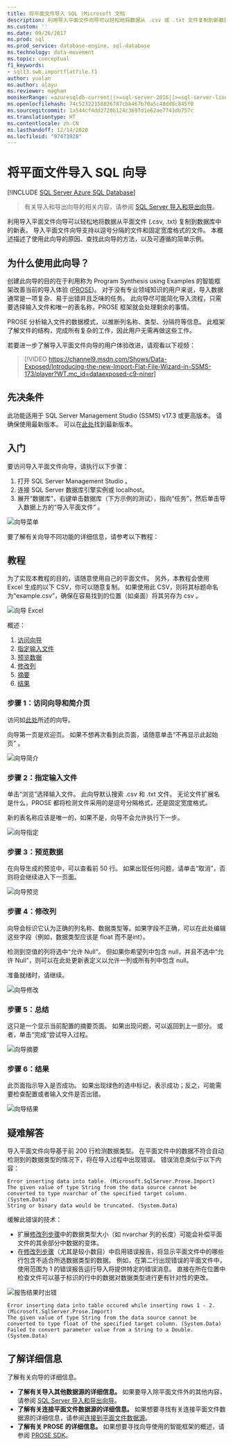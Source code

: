 ```yaml
---
title: 将平面文件导入 SQL |Microsoft 文档
description: 利用导入平面文件向导可以轻松地将数据从 .csv 或 .txt 文件复制到新数据库表。 本文介绍如何以及何时使用该向导。
ms.custom: ''
ms.date: 09/26/2017
ms.prod: sql
ms.prod_service: database-engine, sql-database
ms.technology: data-movement
ms.topic: conceptual
f1_keywords:
- sql13.swb.importflatfile.f1
author: yualan
ms.author: alayu
ms.reviewer: maghan
monikerRange: =azuresqldb-current||>=sql-server-2016||>=sql-server-linux-2017||=azuresqldb-mi-current
ms.openlocfilehash: 74c52322158826787cbb467b70a5c48dd8c845f0
ms.sourcegitcommit: 1a544cf4dd2720b124c3697d1e62ae7741db757c
ms.translationtype: HT
ms.contentlocale: zh-CN
ms.lasthandoff: 12/14/2020
ms.locfileid: "97473928"
---
```

# <a name="import-flat-file-to-sql-wizard"></a>将平面文件导入 SQL 向导
[!INCLUDE [SQL Server Azure SQL Database](../../includes/applies-to-version/sql-asdb.md)]
> 有关导入和导出向导的相关内容，请参阅 [SQL Server 导入和导出向导](../../integration-services/import-export-data/import-and-export-data-with-the-sql-server-import-and-export-wizard.md)。

利用导入平面文件向导可以轻松地将数据从平面文件 (.csv, .txt) 复制到数据库中的新表。  导入平面文件向导支持以逗号分隔的文件和固定宽度格式的文件。 本概述描述了使用此向导的原因、查找此向导的方法，以及可遵循的简单示例。

## <a name="why-would-i-use-this-wizard"></a>为什么使用此向导？
创建此向导的目的在于利用称为 Program Synthesis using Examples 的智能框架改善当前的导入体验 ([PROSE](https://microsoft.github.io/prose/))。 对于没有专业领域知识的用户来说，导入数据通常是一项复杂、易于出错并且乏味的任务。 此向导尽可能简化导入流程，只需要选择输入文件和唯一的表名称，PROSE 框架就会处理剩余的事情。

PROSE 分析输入文件的数据模式，以推断列名称、类型、分隔符等信息。 此框架了解文件的结构，完成所有复杂的工作，因此用户无需再做这些工作。

若要进一步了解导入平面文件向导的用户体验改进，请观看以下视频：

> [!VIDEO https://channel9.msdn.com/Shows/Data-Exposed/Introducing-the-new-Import-Flat-File-Wizard-in-SSMS-173/player?WT.mc_id=dataexposed-c9-niner]

## <a name="prerequisites"></a>先决条件
此功能适用于 SQL Server Management Studio (SSMS) v17.3 或更高版本。 请确保使用最新版本。 可以在[此处](../../ssms/download-sql-server-management-studio-ssms.md)找到最新版本。
 
## <a name="getting-started"></a><a id="started"></a>入门
要访问导入平面文件向导，请执行以下步骤：

1. 打开 SQL Server Management Studio  。
2. 连接 SQL Server 数据库引擎实例或 localhost。
3. 展开“数据库”，右键单击数据库（下方示例的测试），指向“任务”，然后单击导入数据上方的“导入平面文件”    。

![向导菜单](media/import-flat-file-wizard/import-flat-file-menu.png)

要了解有关向导不同功能的详细信息，请参考以下教程：

## <a name="tutorial"></a>教程
为了实现本教程的目的，请随意使用自己的平面文件。 另外，本教程会使用 Excel 生成的以下 CSV，你可以随意复制。 如果使用此 CSV，则将其标题命名为“example.csv”，确保在容易找到的位置（如桌面）将其另存为 csv  。

![向导 Excel](media/import-flat-file-wizard/import-flat-file-example.png)

概述：
1. [访问向导](#step-1-access-wizard-and-intro-page)
2. [指定输入文件](#step-2-specify-input-file)
3. [预览数据](#step-3-preview-data)
4. [修改列](#step-4-modify-columns)
5. [摘要](#step-5-summary)
6. [结果](#step-6-results)

### <a name="step-1-access-wizard-and-intro-page"></a>步骤 1：访问向导和简介页
访问如[此处](#started)所述的向导。

向导第一页是欢迎页。 如果不想再次看到此页面，请随意单击“不再显示此起始页”  。

![向导简介](media/import-flat-file-wizard/import-flat-file-intro.png)

### <a name="step-2-specify-input-file"></a>步骤 2：指定输入文件
单击“浏览”选择输入文件。 此向导默认搜索 .csv 和 .txt 文件。 无论文件扩展名是什么，PROSE 都将检测文件采用的是逗号分隔格式，还是固定宽度格式。

新的表名称应该是唯一的，如果不是，向导不会允许执行下一步。

![向导指定](media/import-flat-file-wizard/import-flat-file-specify.png)

### <a name="step-3-preview-data"></a>步骤 3：预览数据
在向导生成的预览中，可以查看前 50 行。 如果出现任何问题，请单击“取消”，否则将会继续进入下一页面。

![向导预览](media/import-flat-file-wizard/import-flat-file-preview.png)

### <a name="step-4-modify-columns"></a>步骤 4：修改列
向导会标识它认为正确的列名称、数据类型等。如果字段不正确，可以在此处编辑这些字段（例如，数据类型应该是 float 而不是int）。

检测到空值的列将选中“允许 Null”。 但如果你希望列中包含 null，并且不选中“允许 Null”，则可以在此处更新表定义以允许一列或所有列中包含 null。

准备就绪时，请继续。

![向导修改](media/import-flat-file-wizard/import-flat-file-modify.png)

### <a name="step-5-summary"></a>步骤 5：总结
这只是一个显示当前配置的摘要页面。 如果出现问题，可以返回到上一部分。 或者，单击“完成”尝试导入过程。

![向导摘要](media/import-flat-file-wizard/import-flat-file-summary.png)

### <a name="step-6-results"></a>步骤 6：结果
此页面指示导入是否成功。 如果出现绿色的选中标记，表示成功；反之，可能需要检查配置或者输入文件是否出错。

![向导结果](media/import-flat-file-wizard/import-flat-file-results.png)

## <a name="troubleshooting"></a>疑难解答
导入平面文件向导基于前 200 行检测数据类型。  在平面文件中的数据不符合自动检测到的数据类型的情况下，将在导入过程中出现错误。 错误消息类似于以下内容：
```
Error inserting data into table. (Microsoft.SqlServer.Prose.Import)
The given value of type String from the data source cannot be converted to type nvarchar of the specified target column. (System.Data)
String or binary data would be truncated. (System.Data)
```
缓解此错误的技术：
- 扩展[修改列步骤](#step-4-modify-columns)中的数据类型大小（如 nvarchar 列的长度）可能会补偿平面文件的其余部分中数据的变体。
- 在[修改列步骤](#step-4-modify-columns)（尤其是较小数目）中启用错误报告，将显示平面文件中的哪些行包含不适合所选数据类型的数据。 例如，在第二行出现错误的平面文件中，使用范围为 1 的错误报告运行导入将提供特定的错误消息。  直接在所在位置中检查文件可以基于标识的行中的数据对数据类型进行更有针对性的更改。

![报告结果时出错](media/import-flat-file-wizard/import-flat-file-error.png)

```
Error inserting data into table occured while inserting rows 1 - 2. (Microsoft.SqlServer.Prose.Import)
The given value of type String from the data source cannot be converted to type float of the specified target column. (System.Data)
Failed to convert parameter value from a String to a Double. (System.Data)
```


## <a name="learn-more"></a>了解详细信息

了解有关向导的详细信息。
 
- **了解有关导入其他数据源的详细信息。** 如果要导入除平面文件外的其他内容，请参阅 [SQL Server 导入和导出向导](../../integration-services/import-export-data/import-and-export-data-with-the-sql-server-import-and-export-wizard.md)。
- **了解有关连接平面文件数据源的详细信息。** 如果想要寻找有关连接平面文件数据源的详细信息，请参阅[连接到平面文件数据源](../../integration-services/import-export-data/connect-to-a-flat-file-data-source-sql-server-import-and-export-wizard.md)。
- **了解有关 PROSE 的详细信息。** 如果想要寻找向导使用的智能框架的概述，请参阅 [PROSE SDK](https://microsoft.github.io/prose/)。